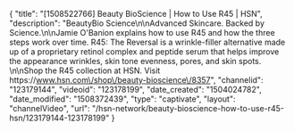 {
    "title": "[1508522766] Beauty BioScience | How to Use R45 | HSN",
    "description": "BeautyBio Science\n\nAdvanced Skincare. Backed by Science.\n\nJamie O'Banion explains how to use R45 and how the three steps work over time. R45: The Reversal is a wrinkle-filler alternative made up of a proprietary retinol complex and peptide serum that helps improve the appearance wrinkles, skin tone evenness, pores, and skin spots.   \n\nShop the R45 collection at HSN. Visit https:\/\/www.hsn.com\/shop\/beauty-bioscience\/8357",
    "channelid": "123179144",
    "videoid": "123178199",
    "date_created": "1504024782",
    "date_modified": "1508372439",
    "type": "captivate",
    "layout": "channelVideo",
    "url": "\/hsn-network\/beauty-bioscience-how-to-use-r45-hsn\/123179144-123178199"
}